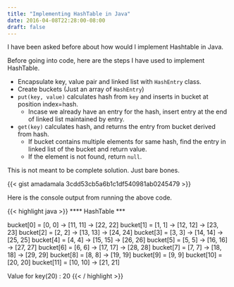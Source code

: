 ```yaml
---
title: "Implementing HashTable in Java"
date: 2016-04-08T22:28:00-08:00
draft: false
---
```

I have been asked before about how would I implement Hashtable in Java.

Before going into code, here are the steps I have used to implement HashTable.

- Encapsulate key, value pair and linked list  with `HashEntry` class.  
- Create buckets (Just an array of `HashEntry`)
- `put(key, value)` calculates hash from `key` and inserts in bucket at position index=hash.  
  * Incase we already have an entry for the hash, insert entry at the end of linked list maintained by entry.  
- `get(key)` calculates hash, and returns the entry from bucket derived from hash.  
  * If bucket contains multiple elements for same hash, find the entry in linked list of the bucket and return value.  
  * If the element is not found, return `null`.  

This is not meant to be complete solution. Just bare bones.

{{< gist amadamala 3cdd53cb5a6b1c1df540981ab0245479 >}}

Here is the console output from running the above code.

{{< highlight java >}}
****   HashTable  ***

 bucket[0] = [0, 0] -> [11, 11] -> [22, 22]
 bucket[1] = [1, 1] -> [12, 12] -> [23, 23]
 bucket[2] = [2, 2] -> [13, 13] -> [24, 24]
 bucket[3] = [3, 3] -> [14, 14] -> [25, 25]
 bucket[4] = [4, 4] -> [15, 15] -> [26, 26]
 bucket[5] = [5, 5] -> [16, 16] -> [27, 27]
 bucket[6] = [6, 6] -> [17, 17] -> [28, 28]
 bucket[7] = [7, 7] -> [18, 18] -> [29, 29]
 bucket[8] = [8, 8] -> [19, 19]
 bucket[9] = [9, 9]
 bucket[10] = [20, 20]
 bucket[11] = [10, 10] -> [21, 21]

Value for key(20) : 20
{{< / highlight >}}